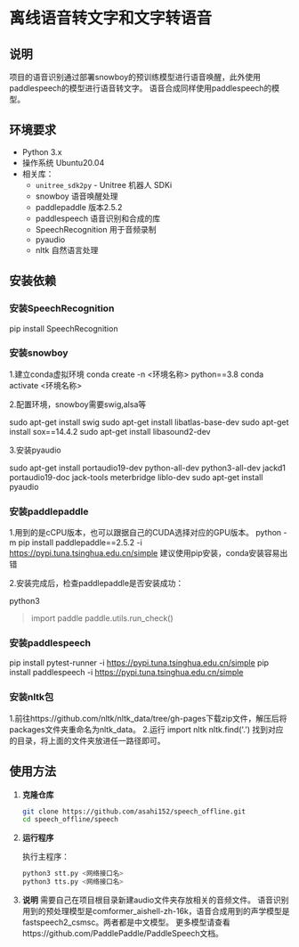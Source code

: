 # 离线语音转文字和文字转语音

## 说明

项目的语音识别通过部署snowboy的预训练模型进行语音唤醒，此外使用paddlespeech的模型进行语音转文字。
语音合成同样使用paddlespeech的模型。

## 环境要求

- Python 3.x
- 操作系统 Ubuntu20.04
- 相关库：
  - `unitree_sdk2py` - Unitree 机器人 SDKi
  - snowboy 语音唤醒处理
  - paddlepaddle 版本2.5.2
  - paddlespeech 语音识别和合成的库
  - SpeechRecognition 用于音频录制
  - pyaudio
  - nltk 自然语言处理

## 安装依赖

### 安装SpeechRecognition
   
  pip install SpeechRecognition

### 安装snowboy

1.建立conda虚拟环境
  conda create -n <环境名称> python==3.8
  conda activate <环境名称>

2.配置环境，snowboy需要swig,alsa等

  sudo apt-get install swig
  sudo apt-get install libatlas-base-dev
  sudo apt-get install sox==14.4.2
  sudo apt-get install libasound2-dev

3.安装pyaudio

  sudo apt-get install portaudio19-dev python-all-dev python3-all-dev jackd1 portaudio19-doc jack-tools meterbridge liblo-dev
  sudo apt-get install pyaudio

### 安装paddlepaddle

1.用到的是cCPU版本，也可以跟据自己的CUDA选择对应的GPU版本。
  python -m pip install paddlepaddle==2.5.2 -i https://pypi.tuna.tsinghua.edu.cn/simple
建议使用pip安装，conda安装容易出错

2.安装完成后，检查paddlepaddle是否安装成功：

  python3
  >import paddle
  >paddle.utils.run_check()

### 安装paddlespeech

  pip install pytest-runner -i https://pypi.tuna.tsinghua.edu.cn/simple 
  pip install paddlespeech -i https://pypi.tuna.tsinghua.edu.cn/simple

### 安装nltk包
1.前往https://github.com/nltk/nltk_data/tree/gh-pages下载zip文件，解压后将packages文件夹重命名为nltk_data。
2.运行
    import nltk
    nltk.find('.')
  找到对应的目录，将上面的文件夹放进任一路径即可。

## 使用方法

1. **克隆仓库**

   ```bash
   git clone https://github.com/asahi152/speech_offline.git
   cd speech_offline/speech
   ```
2. **运行程序**

   执行主程序：

   ```bash
   python3 stt.py <网络接口名>
   python3 tts.py <网络接口名>
   ```
3.  **说明**
   需要自己在项目根目录新建audio文件夹存放相关的音频文件。
   语音识别用到的预处理模型是comformer_aishell-zh-16k，语音合成用到的声学模型是fastspeech2_csmsc。两者都是中文模型。
   更多模型请查看https://github.com/PaddlePaddle/PaddleSpeech文档。
